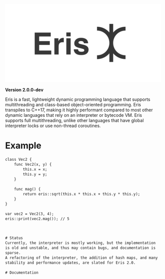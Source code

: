 ![Eris](logo.png)

**Version 2.0.0-dev**

Eris is a fast, lightweight dynamic programming language that supports multithreading and class-based object-oriented programming. Eris transpiles to C++17, making it highly performant compared to most other dynamic languages that rely on an interpreter or bytecode VM. Eris supports full multithreading, unlike other languages that have global interpreter locks or use non-thread coroutines.

# Example
```
class Vec2 {
    func Vec2(x, y) {
        this.x = x;
        this.y = y;
    }

    func mag() {
        return eris::sqrt(this.x * this.x + this.y * this.y);
    }
}

var vec2 = Vec2(3, 4);
eris::print(vec2.mag()); // 5
```

```


# Status
Currently, the interpreter is mostly working, but the implementation is old and unstable, and thus may contain bugs, and documentation is sparse.
A refactoring of the interpreter, the addition of hash maps, and many stability and performance updates, are slated for Eris 2.0.

# Documentation
